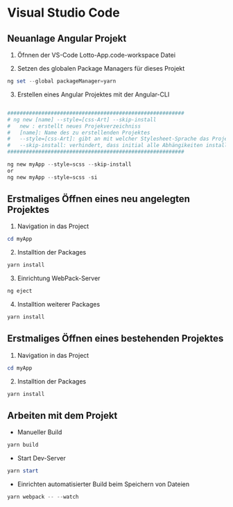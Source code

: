 # Visual Studio Code
## Neuanlage Angular Projekt
1. Öfnnen der VS-Code Lotto-App.code-workspace Datei

2. Setzen des globalen Package Managers für dieses Projekt
```powershell
ng set --global packageManager=yarn
```
3. Erstellen eines Angular Projektes mit der Angular-CLI
```powershell

#########################################################
# ng new [name] --style=[css-Art] --skip-install 
#   new : erstellt neues Projekverzeichniss
#   [name]: Name des zu erstellenden Projektes
#   --style=[css-Art]: gibt an mit welcher Stylesheet-Sprache das Projekt erstellt wird (sass, scss) 
#   --skip-install: verhindert, dass initial alle Abhängikeiten installiert werden. Dies erfolgt zu einem späteren Zeitpunkt (Kurzschreibweise: -si)
#########################################################

ng new myApp --style=scss --skip-install
or
ng new myApp --style=scss -si
```
## Erstmaliges Öffnen eines neu angelegten Projektes
1. Navigation in das Project
```powershell
cd myApp
```
2. Installtion der Packages
```powershell
yarn install
```
3. Einrichtung WebPack-Server
```powershell
ng eject
```
4. Installtion weiterer Packages
```powershell
yarn install
```
## Erstmaliges Öffnen eines bestehenden Projektes
1. Navigation in das Project
```powershell
cd myApp
```
2. Installtion der Packages
```powershell
yarn install
```
## Arbeiten mit dem Projekt
* Manueller Build
```powershell
yarn build
```
* Start Dev-Server
```powershell
yarn start
```
* Einrichten automatisierter Build beim Speichern von Dateien
```powershell
yarn webpack -- --watch
```